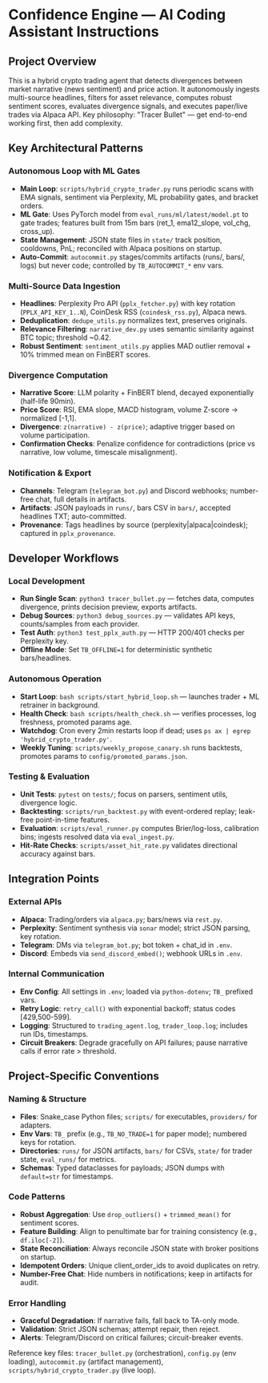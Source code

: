# Confidence Engine — AI Coding Assistant Instructions

## Project Overview
This is a hybrid crypto trading agent that detects divergences between market narrative (news sentiment) and price action. It autonomously ingests multi-source headlines, filters for asset relevance, computes robust sentiment scores, evaluates divergence signals, and executes paper/live trades via Alpaca API. Key philosophy: "Tracer Bullet" — get end-to-end working first, then add complexity.

## Key Architectural Patterns

### Autonomous Loop with ML Gates
- **Main Loop**: `scripts/hybrid_crypto_trader.py` runs periodic scans with EMA signals, sentiment via Perplexity, ML probability gates, and bracket orders.
- **ML Gate**: Uses PyTorch model from `eval_runs/ml/latest/model.pt` to gate trades; features built from 15m bars (ret_1, ema12_slope, vol_chg, cross_up).
- **State Management**: JSON state files in `state/` track position, cooldowns, PnL; reconciled with Alpaca positions on startup.
- **Auto-Commit**: `autocommit.py` stages/commits artifacts (runs/, bars/, logs) but never code; controlled by `TB_AUTOCOMMIT_*` env vars.

### Multi-Source Data Ingestion
- **Headlines**: Perplexity Pro API (`pplx_fetcher.py`) with key rotation (`PPLX_API_KEY_1..N`), CoinDesk RSS (`coindesk_rss.py`), Alpaca news.
- **Deduplication**: `dedupe_utils.py` normalizes text, preserves originals.
- **Relevance Filtering**: `narrative_dev.py` uses semantic similarity against BTC topic; threshold ~0.42.
- **Robust Sentiment**: `sentiment_utils.py` applies MAD outlier removal + 10% trimmed mean on FinBERT scores.

### Divergence Computation
- **Narrative Score**: LLM polarity + FinBERT blend, decayed exponentially (half-life 90min).
- **Price Score**: RSI, EMA slope, MACD histogram, volume Z-score → normalized [-1,1].
- **Divergence**: `z(narrative) - z(price)`; adaptive trigger based on volume participation.
- **Confirmation Checks**: Penalize confidence for contradictions (price vs narrative, low volume, timescale misalignment).

### Notification & Export
- **Channels**: Telegram (`telegram_bot.py`) and Discord webhooks; number-free chat, full details in artifacts.
- **Artifacts**: JSON payloads in `runs/`, bars CSV in `bars/`, accepted headlines TXT; auto-committed.
- **Provenance**: Tags headlines by source (perplexity|alpaca|coindesk); captured in `pplx_provenance`.

## Developer Workflows

### Local Development
- **Run Single Scan**: `python3 tracer_bullet.py` — fetches data, computes divergence, prints decision preview, exports artifacts.
- **Debug Sources**: `python3 debug_sources.py` — validates API keys, counts/samples from each provider.
- **Test Auth**: `python3 test_pplx_auth.py` — HTTP 200/401 checks per Perplexity key.
- **Offline Mode**: Set `TB_OFFLINE=1` for deterministic synthetic bars/headlines.

### Autonomous Operation
- **Start Loop**: `bash scripts/start_hybrid_loop.sh` — launches trader + ML retrainer in background.
- **Health Check**: `bash scripts/health_check.sh` — verifies processes, log freshness, promoted params age.
- **Watchdog**: Cron every 2min restarts loop if dead; uses `ps ax | egrep 'hybrid_crypto_trader.py'`.
- **Weekly Tuning**: `scripts/weekly_propose_canary.sh` runs backtests, promotes params to `config/promoted_params.json`.

### Testing & Evaluation
- **Unit Tests**: `pytest` on `tests/`; focus on parsers, sentiment utils, divergence logic.
- **Backtesting**: `scripts/run_backtest.py` with event-ordered replay; leak-free point-in-time features.
- **Evaluation**: `scripts/eval_runner.py` computes Brier/log-loss, calibration bins; ingests resolved data via `eval_ingest.py`.
- **Hit-Rate Checks**: `scripts/asset_hit_rate.py` validates directional accuracy against bars.

## Integration Points

### External APIs
- **Alpaca**: Trading/orders via `alpaca.py`; bars/news via `rest.py`.
- **Perplexity**: Sentiment synthesis via `sonar` model; strict JSON parsing, key rotation.
- **Telegram**: DMs via `telegram_bot.py`; bot token + chat_id in `.env`.
- **Discord**: Embeds via `send_discord_embed()`; webhook URLs in `.env`.

### Internal Communication
- **Env Config**: All settings in `.env`; loaded via `python-dotenv`; `TB_` prefixed vars.
- **Retry Logic**: `retry_call()` with exponential backoff; status codes [429,500-599].
- **Logging**: Structured to `trading_agent.log`, `trader_loop.log`; includes run IDs, timestamps.
- **Circuit Breakers**: Degrade gracefully on API failures; pause narrative calls if error rate > threshold.

## Project-Specific Conventions

### Naming & Structure
- **Files**: Snake_case Python files; `scripts/` for executables, `providers/` for adapters.
- **Env Vars**: `TB_` prefix (e.g., `TB_NO_TRADE=1` for paper mode); numbered keys for rotation.
- **Directories**: `runs/` for JSON artifacts, `bars/` for CSVs, `state/` for trader state, `eval_runs/` for metrics.
- **Schemas**: Typed dataclasses for payloads; JSON dumps with `default=str` for timestamps.

### Code Patterns
- **Robust Aggregation**: Use `drop_outliers()` + `trimmed_mean()` for sentiment scores.
- **Feature Building**: Align to penultimate bar for training consistency (e.g., `df.iloc[-2]`).
- **State Reconciliation**: Always reconcile JSON state with broker positions on startup.
- **Idempotent Orders**: Unique client_order_ids to avoid duplicates on retry.
- **Number-Free Chat**: Hide numbers in notifications; keep in artifacts for audit.

### Error Handling
- **Graceful Degradation**: If narrative fails, fall back to TA-only mode.
- **Validation**: Strict JSON schemas; attempt repair, then reject.
- **Alerts**: Telegram/Discord on critical failures; circuit-breaker events.

Reference key files: `tracer_bullet.py` (orchestration), `config.py` (env loading), `autocommit.py` (artifact management), `scripts/hybrid_crypto_trader.py` (live loop).
